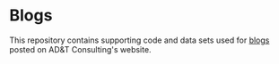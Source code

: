 # Blogs
This repository contains supporting code and data sets used for [blogs](https://adntconsulting.com/blog) posted on AD&T Consulting's website. 
